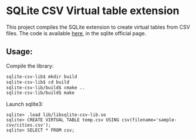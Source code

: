 # SQLite CSV Virtual table extension

This project compiles the SQLite extension to create virtual tables from CSV files. The code is available [here](https://sqlite.org/csv.html), in the sqlite official page.

## Usage: 

Compile the library:
```bash
sqlite-csv-lib$ mkdir build
sqlite-csv-lib$ cd build
sqlite-csv-lib/build$ cmake ..
sqlite-csv-lib/build$ make
```
Launch sqlite3:
```
sqlite> .load lib/libsqlite-csv-lib.so 
sqlite> CREATE VIRTUAL TABLE temp.csv USING csv(filename='sample-csv/cities.csv');
sqlite> SELECT * FROM csv;
```

